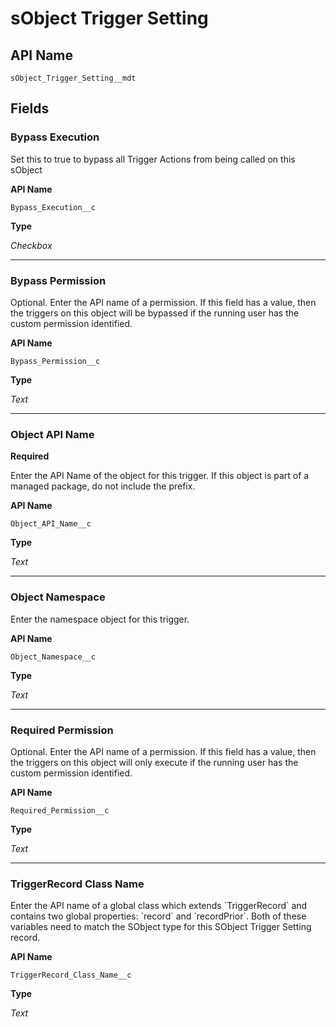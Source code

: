 # sObject Trigger Setting

## API Name
`sObject_Trigger_Setting__mdt`

## Fields
### Bypass Execution

Set this to true to bypass all Trigger Actions from being called on this sObject

**API Name**

`Bypass_Execution__c`

**Type**

*Checkbox*

---
### Bypass Permission

Optional. Enter the API name of a permission. If this field has a value, then the triggers on this object will be bypassed if the running user has the custom permission identified.

**API Name**

`Bypass_Permission__c`

**Type**

*Text*

---
### Object API Name
**Required**

Enter the API Name of the object for this trigger. If this object is part of a managed package, do not include the prefix.

**API Name**

`Object_API_Name__c`

**Type**

*Text*

---
### Object Namespace

Enter the namespace object for this trigger.

**API Name**

`Object_Namespace__c`

**Type**

*Text*

---
### Required Permission

Optional. Enter the API name of a permission. If this field has a value, then the triggers on this object will only execute if the running user has the custom permission identified.

**API Name**

`Required_Permission__c`

**Type**

*Text*

---
### TriggerRecord Class Name

Enter the API name of a global class which extends &#x60;TriggerRecord&#x60; and contains two global properties: &#x60;record&#x60;
        and &#x60;recordPrior&#x60;. Both of these variables need to match the SObject type for this SObject
        Trigger Setting record.

**API Name**

`TriggerRecord_Class_Name__c`

**Type**

*Text*